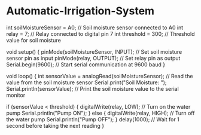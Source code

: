 # Automatic-Irrigation-System
int soilMoistureSensor = A0; // Soil moisture sensor connected to A0
int relay = 7;               // Relay connected to digital pin 7
int threshold = 300;         // Threshold value for soil moisture

void setup() {
  pinMode(soilMoistureSensor, INPUT); // Set soil moisture sensor pin as input
  pinMode(relay, OUTPUT);             // Set relay pin as output
  Serial.begin(9600);                 // Start serial communication at 9600 baud
}

void loop() {
  int sensorValue = analogRead(soilMoistureSensor); // Read the value from the soil moisture sensor
  Serial.print("Soil Moisture: ");
  Serial.println(sensorValue); // Print the soil moisture value to the serial monitor

  if (sensorValue < threshold) {
    digitalWrite(relay, LOW);  // Turn on the water pump
    Serial.println("Pump ON");
  } else {
    digitalWrite(relay, HIGH); // Turn off the water pump
    Serial.println("Pump OFF");
  }
  delay(1000); // Wait for 1 second before taking the next reading
}

